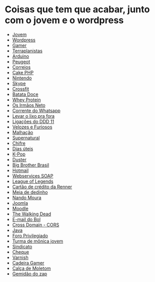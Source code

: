 # Coisas que tem que acabar, junto com o jovem e o wordpress

* [Jovem](https://desciclopedia.org/wiki/Adolescência)
* [Wordpress](https://wordpress.com)
* [Gamer](https://desciclopedia.org/wiki/Gamer)
* [Terraplanistas](https://desciclopedia.org/wiki/Terraplanista)
* [Arduino](https://www.arduino.cc)
* [Peugeot](https://dicascarrosusados.com/5-razoes-para-nao-comprar-peugeot-206/) 
* [Correios](https://dicascarrosusados.com/5-razoes-para-nao-comprar-peugeot-206/)
* [Cake PHP](https://cakephp.org)
* [Nintendo]() 
* [Skype](https://www.skype.com/pt-br/) 
* [Crossfit]()
* [Batata Doce](https://pt.wikipedia.org/wiki/Batata-doce)
* [Whey Protein](https://en.wikipedaia.org/wiki/Whey_protein)
* [Os Irmãos Neto](https://www.youtube.com/watch?v=-mIEELoYnIA) 
* [Corrente do Whatsapp]() 
* [Levar o lixo pra fora]() 
* [Ligações do DDD 11]() 
* [Velozes e Furiosos]()
* [Malhação]()
* [Supernatural](https://desciclopedia.org/wiki/Supernatural) 
* [Chifre](https://desciclopedia.org/wiki/Corno)
* [Dias úteis](https://desciclopedia.org/wiki/Dias)
* [K-Pop](https://desciclopedia.org/wiki/Bangtan_Boys)
* [Duster](https://www.renault.com.br/veiculos/conheca-nossa-gama/duster.html)
* [Big Brother Brasil](https://metropolitanafm.com.br/big-brother-brasil/paula-gera-polemica-ao-falar-de-doacao-de-orgaos-no-bbb19-como-vou-chegar-no-ceu-sem-olho)
* [Hotmail](https://www.msn.com/pt-br)
* [Webservices SOAP](https://pt.wikipedia.org/wiki/SOAP)
* [League of Legends](https://br.leagueoflegends.com/pt/)
* [Cartão de crédito da Renner]()
* [Meia de dedinho](https://roupas.mercadolivre.com.br/meia-dedinho)
* [Nando Moura](https://www.youtube.com/channel/UCOOCeqi5txwviDZ4M5W9QSg)
* [Joomla](https://www.joomla.org/)
* [Moodle](https://pt.wikipedia.org/wiki/Moodle)
* [The Walking Dead](https://www.thewalkingdead.com.br/)
* [E-mail do Bol](https://desciclopedia.org/wiki/Bol)
* [Cross Domain - CORS](https://developer.mozilla.org/pt-BR/docs/Web/HTTP/Controle_Acesso_CORS)
* [Java](https://pt.wikipedia.org/wiki/Java_(linguagem_de_programa%C3%A7%C3%A3o))
* [Foro Privilegiado](https://www.politize.com.br/foro-privilegiado-o-que-e/)
* [Turma de mônica jovem]()
* [Sindicato]()
* [Cheque](https://desciclopedia.org/wiki/Cheque)
* [Varnish](https://varnish-cache.org)
* [Cadeira Gamer]()
* [Calça de Moletom]()
* [Gemidão do zap]()
